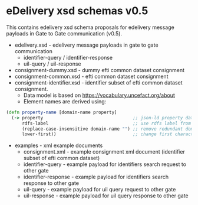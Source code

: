 eDelivery xsd schemas v0.5
===

This contains edelivery xsd schema proposals for edelivery message payloads in 
Gate to Gate communication (v0.5).

- edelivery.xsd - edelivery message payloads in gate to gate communication
  - identifier-query / identifier-response
  - uil-query / uil-response
- consignment-dummy.xsd - dummy efti common dataset consignment
- consignment-common.xsd - efti common dataset consignment
- consignment-identifier.xsd - identifier subset of efti common dataset consignment. 
  - Data model is based on https://vocabulary.uncefact.org/about
  - Element names are derived using:
```clojure
(defn property-name [domain-name property]
  (-> property                                  ;; json-ld property data
      rdfs-label                                ;; use rdfs label from property data
      (replace-case-insensitive domain-name "") ;; remove redundant domain name from property name if it exists in name
      lower-first))                             ;; change first character to lowercase
```
- examples - xml example documents
  - consignment.xml - example consignment xml document (identifier subset of efti common dataset)
  - identifier-query - example payload for identifiers search request to other gate
  - identifier-response - example payload for identifiers search response to other gate
  - uil-query - example payload for uil query request to other gate
  - uil-response - example payload for uil query response to other gate
